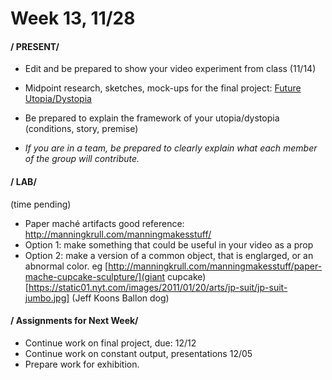 # Week 13, 11/28 

#### / PRESENT/
* Edit and be prepared to show your video experiment from class (11/14)

* Midpoint research, sketches, mock-ups for the final project: [Future Utopia/Dystopia](future.md) 
* Be prepared to explain the framework of your utopia/dystopia (conditions, story, premise)
* *If you are in a team, be prepared to clearly explain what each member of the group will contribute.*

#### / LAB/
(time pending)
* Paper maché artifacts 
  good reference: http://manningkrull.com/manningmakesstuff/
* Option 1: make something that could be useful in your video as a prop
* Option 2: make a version of a common object, that is englarged, or an abnormal color. eg [http://manningkrull.com/manningmakesstuff/paper-mache-cupcake-sculpture/](giant cupcake) [https://static01.nyt.com/images/2011/01/20/arts/jp-suit/jp-suit-jumbo.jpg] (Jeff Koons Ballon dog)
  
#### / Assignments for Next Week/
* Continue work on final project, due: 12/12
* Continue work on constant output, presentations 12/05
* Prepare work for exhibition. 
